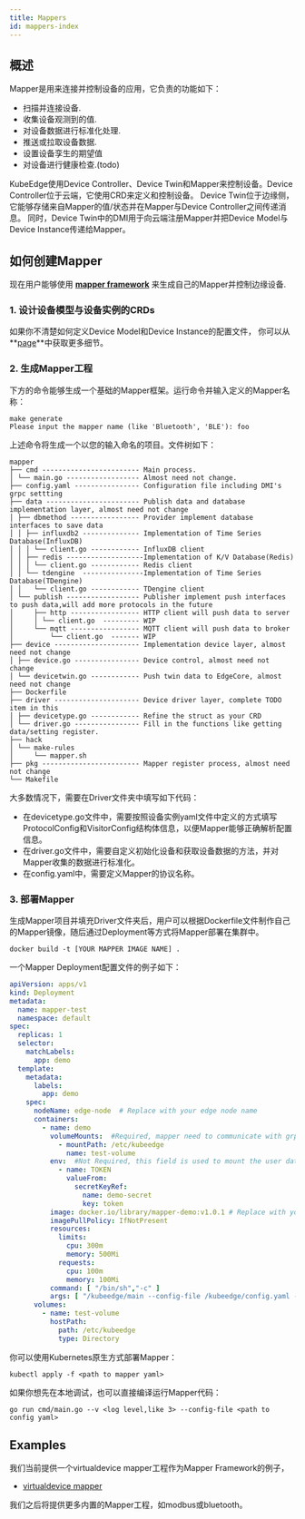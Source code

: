 ```yaml
---
title: Mappers 
id: mappers-index
---
```


## 概述
Mapper是用来连接并控制设备的应用，它负责的功能如下：

- 扫描并连接设备.
- 收集设备观测到的值.
- 对设备数据进行标准化处理.
- 推送或拉取设备数据.
- 设置设备孪生的期望值
- 对设备进行健康检查.(todo)

KubeEdge使用Device Controller、Device Twin和Mapper来控制设备。Device Controller位于云端，它使用CRD来定义和控制设备。 
Device Twin位于边缘侧，它能够存储来自Mapper的值/状态并在Mapper与Device Controller之间传递消息。
同时，Device Twin中的DMI用于向云端注册Mapper并把Device Model与Device Instance传递给Mapper。

## 如何创建Mapper
现在用户能够使用 **[mapper framework](../mapper-framework)** 来生成自己的Mapper并控制边缘设备.
### 1. 设计设备模型与设备实例的CRDs
如果你不清楚如何定义Device Model和Device Instance的配置文件，
你可以从**[page](https://github.com/kubeedge/kubeedge/blob/master/docs/proposals/device-crd-v1beta1.md)**中获取更多细节。
### 2. 生成Mapper工程
下方的命令能够生成一个基础的Mapper框架。运行命令并输入定义的Mapper名称：
```shell
make generate
Please input the mapper name (like 'Bluetooth', 'BLE'): foo
```
上述命令将生成一个以您的输入命名的项目。文件树如下：
```
mapper
├── cmd ------------------------ Main process.
│ └── main.go ------------------ Almost need not change.
├── config.yaml ---------------- Configuration file including DMI's grpc settting
├── data ----------------------- Publish data and database implementation layer, almost need not change
│ ├── dbmethod ----------------- Provider implement database interfaces to save data
│ │ ├── influxdb2 -------------- Implementation of Time Series Database(InfluxDB)
│ │ │ └── client.go ------------ InfluxDB client
│ │ ├── redis -------------------Implementation of K/V Database(Redis)
│ │ │ └── client.go ------------ Redis client
│ │ └── tdengine  ---------------Implementation of Time Series Database(TDengine)
│ │   └── client.go ------------ TDengine client
│ └── publish ------------------ Publisher implement push interfaces to push data,will add more protocols in the future
│     ├── http ----------------- HTTP client will push data to server
│     │ └── client.go  --------- WIP
│     └── mqtt ----------------- MQTT client will push data to broker
│         └── client.go  ------- WIP
├── device --------------------- Implementation device layer, almost need not change
│ ├── device.go ---------------- Device control, almost need not change
│ └── devicetwin.go ------------ Push twin data to EdgeCore, almost need not change
├── Dockerfile
├── driver --------------------- Device driver layer, complete TODO item in this 
│ ├── devicetype.go ------------ Refine the struct as your CRD
│ └── driver.go ---------------- Fill in the functions like getting data/setting register.
├── hack
│ └── make-rules
│     └── mapper.sh
├── pkg ------------------------ Mapper register process, almost need not change
└── Makefile
```

大多数情况下，需要在Driver文件夹中填写如下代码：
- 在devicetype.go文件中，需要按照设备实例yaml文件中定义的方式填写ProtocolConfig和VisitorConfig结构体信息，以便Mapper能够正确解析配置信息。
- 在driver.go文件中，需要自定义初始化设备和获取设备数据的方法，并对Mapper收集的数据进行标准化。
- 在config.yaml中，需要定义Mapper的协议名称。

### 3. 部署Mapper
生成Mapper项目并填充Driver文件夹后，用户可以根据Dockerfile文件制作自己的Mapper镜像，随后通过Deployment等方式将Mapper部署在集群中。
```shell
docker build -t [YOUR MAPPER IMAGE NAME] .
```

一个Mapper Deployment配置文件的例子如下：
```yaml
apiVersion: apps/v1
kind: Deployment
metadata:
  name: mapper-test
  namespace: default
spec:
  replicas: 1
  selector:
    matchLabels:
      app: demo
  template:
    metadata:
      labels:
        app: demo
    spec:
      nodeName: edge-node  # Replace with your edge node name
      containers:
        - name: demo
          volumeMounts:  #Required, mapper need to communicate with grpcclient
            - mountPath: /etc/kubeedge
              name: test-volume  
          env:  #Not Required, this field is used to mount the user database key
            - name: TOKEN   
              valueFrom:
                secretKeyRef:
                  name: demo-secret
                  key: token
          image: docker.io/library/mapper-demo:v1.0.1 # Replace with your mapper image name
          imagePullPolicy: IfNotPresent
          resources:
            limits:
              cpu: 300m
              memory: 500Mi
            requests:
              cpu: 100m
              memory: 100Mi
          command: [ "/bin/sh","-c" ]
          args: [ "/kubeedge/main --config-file /kubeedge/config.yaml --v 4" ]
      volumes:
        - name: test-volume
          hostPath:
            path: /etc/kubeedge
            type: Directory
```

你可以使用Kubernetes原生方式部署Mapper：
```shell
kubectl apply -f <path to mapper yaml>
```
如果你想先在本地调试，也可以直接编译运行Mapper代码：

```shell
go run cmd/main.go --v <log level,like 3> --config-file <path to config yaml>
```

## Examples
我们当前提供一个virtualdevice mapper工程作为Mapper Framework的例子，

- [virtualdevice mapper](https://github.com/kubeedge/mappers-go/pull/112)

我们之后将提供更多内置的Mapper工程，如modbus或bluetooth。
